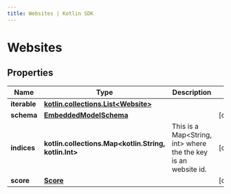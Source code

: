 ```yaml
---
title: Websites | Kotlin SDK
---
```



# Websites

## Properties
Name | Type | Description | Notes
------------ | ------------- | ------------- | -------------
**iterable** | [**kotlin.collections.List&lt;Website&gt;**](Website) |  | 
**schema** | [**EmbeddedModelSchema**](EmbeddedModelSchema) |  |  [optional]
**indices** | **kotlin.collections.Map&lt;kotlin.String, kotlin.Int&gt;** | This is a Map&lt;String, int&gt; where the the key is an website id. |  [optional]
**score** | [**Score**](Score) |  |  [optional]



